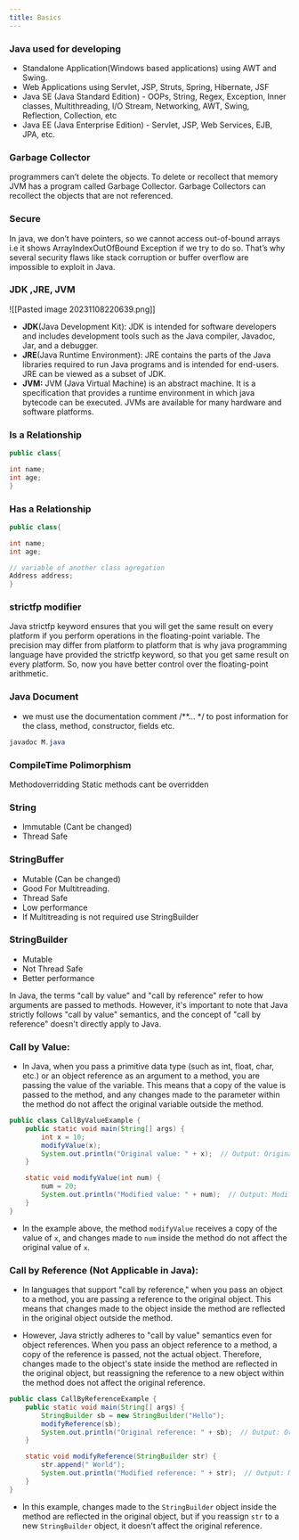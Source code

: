 ```yaml
---
title: Basics
---
```


### Java used for developing
- Standalone Application(Windows based applications) using AWT and Swing.
- Web Applications using Servlet, JSP, Struts, Spring, Hibernate, JSF
- Java SE (Java Standard Edition) - OOPs, String, Regex, Exception, Inner classes, Multithreading, I/O Stream, Networking, AWT, Swing, Reflection, Collection, etc
- Java EE (Java Enterprise Edition) - Servlet, JSP, Web Services, EJB, JPA, etc.

### Garbage Collector 
programmers can’t delete the objects. To delete or recollect that memory JVM has a program called Garbage Collector. Garbage Collectors can recollect the objects that are not referenced.

### Secure
In java, we don’t have pointers, so we cannot access out-of-bound arrays i.e it shows ArrayIndexOutOfBound Exception if we try to do so. That’s why several security flaws like stack corruption or buffer overflow are impossible to exploit in Java. 

### JDK ,JRE, JVM
![[Pasted image 20231108220639.png]]

- **JDK**(Java Development Kit): JDK is intended for software developers and includes development tools such as the Java compiler, Javadoc, Jar, and a debugger.
- **JRE**(Java Runtime Environment): JRE contains the parts of the Java libraries required to run Java programs and is intended for end-users. JRE can be viewed as a subset of JDK.
- **JVM:** JVM (Java Virtual Machine) is an abstract machine. It is a specification that provides a runtime environment in which java bytecode can be executed. JVMs are available for many hardware and software platforms.

### Is a Relationship
```java
public class{

int name;
int age;
}
```
### Has a Relationship
```java
public class{

int name;
int age;

// variable of another class agregation
Address address;
}
```

### strictfp modifier
Java strictfp keyword ensures that you will get the same result on every platform if you perform operations in the floating-point variable. The precision may differ from platform to platform that is why java programming language have provided the strictfp keyword, so that you get same result on every platform. So, now you have better control over the floating-point arithmetic. 

### Java Document 
-  we must use the documentation comment /**... */ to post information for the class, method, constructor, fields etc.

```java
javadoc M.java 
```

### CompileTime Polimorphism
Methodoverridding 
Static methods cant be overridden

### String
- Immutable (Cant be changed)
- Thread Safe

### StringBuffer 
- Mutable (Can be changed)
- Good For Multitreading.
- Thread Safe
- Low performance
- If Multitreading is not required use StringBuilder

### StringBuilder
- Mutable
- Not Thread Safe
- Better performance

In Java, the terms "call by value" and "call by reference" refer to how arguments are passed to methods. However, it's important to note that Java strictly follows "call by value" semantics, and the concept of "call by reference" doesn't directly apply to Java.

### Call by Value:
   - In Java, when you pass a primitive data type (such as int, float, char, etc.) or an object reference as an argument to a method, you are passing the value of the variable. This means that a copy of the value is passed to the method, and any changes made to the parameter within the method do not affect the original variable outside the method.

   ```java
   public class CallByValueExample {
       public static void main(String[] args) {
           int x = 10;
           modifyValue(x);
           System.out.println("Original value: " + x);  // Output: Original value: 10
       }

       static void modifyValue(int num) {
           num = 20;
           System.out.println("Modified value: " + num);  // Output: Modified value: 20
       }
   }
   ```

   - In the example above, the method `modifyValue` receives a copy of the value of `x`, and changes made to `num` inside the method do not affect the original value of `x`.

### Call by Reference (Not Applicable in Java):
   - In languages that support "call by reference," when you pass an object to a method, you are passing a reference to the original object. This means that changes made to the object inside the method are reflected in the original object outside the method.

   - However, Java strictly adheres to "call by value" semantics even for object references. When you pass an object reference to a method, a copy of the reference is passed, not the actual object. Therefore, changes made to the object's state inside the method are reflected in the original object, but reassigning the reference to a new object within the method does not affect the original reference.

   ```java
   public class CallByReferenceExample {
       public static void main(String[] args) {
           StringBuilder sb = new StringBuilder("Hello");
           modifyReference(sb);
           System.out.println("Original reference: " + sb);  // Output: Original reference: Hello World
       }

       static void modifyReference(StringBuilder str) {
           str.append(" World");
           System.out.println("Modified reference: " + str);  // Output: Modified reference: Hello World
       }
   }
   ```

   - In this example, changes made to the `StringBuilder` object inside the method are reflected in the original object, but if you reassign `str` to a new `StringBuilder` object, it doesn't affect the original reference.

